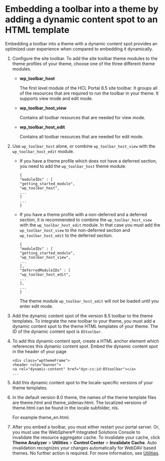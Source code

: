 # Embedding a toolbar into a theme by adding a dynamic content spot to an HTML template

Embedding a toolbar into a theme with a dynamic content spot provides an optimized user experience when compared to embedding it dynamically.

1.  Configure the site toolbar. To add the site toolbar theme modules to the theme profiles of your theme, choose one of the three different theme modules.

    -   **wp\_toolbar\_host**

        The first level module of the HCL Portal 8.5 site toolbar. It groups all of the resources that are required to run the toolbar in your theme. It supports view mode and edit mode.

    -   **wp\_toolbar\_host\_view**

        Contains all toolbar resources that are needed for view mode.

    -   **wp\_toolbar\_host\_edit**

        Contains all toolbar resources that are needed for edit mode.

2.  Use `wp_toolbar_host` alone, or combine `wp_toolbar_host_view` with the `wp_toolbar_host_edit` module.

    -   If you have a theme profile which does not have a deferred section, you need to add the `wp_toolbar_host` theme module.

        ```
        {
        "moduleIDs" : [
        "getting_started_module",
        "wp_toolbar_host",
        ...
        ]
        ...
        }
        ```

    -   If you have a theme profile with a non-deferred and a deferred section, it is recommended to combine the `wp_toolbar_host_view` with the `wp_toolbar_host_edit` module. In that case you must add the `wp_toolbar_host_view` to the non-deferred section and `wp_toolbar_host_edit` to the deferred section.

        ```
        {
        "moduleIDs" : [
        "getting_started_module",
        "wp_toolbar_host_view",
        ...
        ],
        "deferredModuleIDs" : [
        "wp_toolbar_host_edit",
        ...
        ],
        ...
        }
        ```

        The theme module `wp_toolbar_host_edit` will not be loaded until you enter edit mode.

3.  Add the dynamic content spot of the version 8.5 toolbar to the theme templates. To integrate the new toolbar to your theme, you must add a dynamic content spot to the theme HTML templates of your theme. The ID of the dynamic content spot is `85toolbar`.

4.  To add this dynamic content spot, create a HTML anchor element which references this dynamic content spot. Embed the dynamic content spot in the header of your page

    ```
    <div class="wpthemeFrame">
    <header role="banner">
    <a rel="dynamic-content" href="dyn-cs:id:85toolbar"></a>
    ...
    ```

5.  Add this dynamic content spot to the locale-specific versions of your theme templates.

6.  In the default version 8.0 theme, the names of the theme template files are theme.html and theme\_sidenav.html. The localized versions of theme.html can be found in the locale subfolder, nls.

    For example theme\_en.html.

7.  After you embed a toolbar, you must either restart your portal server. Or, you must use the WebSphere® Integrated Solutions Console to invalidate the resource aggregator cache. To invalidate your cache, click **Theme Analyzer** \> **Utilities** \> **Control Center** \> **Invalidate Cache**. Auto invalidation recognizes your changes automatically for WebDAV based themes. No further action is required. For more information, see [Utilities](../../../../../../../build_sites/themes_skins/the_module_framework/themeopt_analyzer/utilities/index.md).



